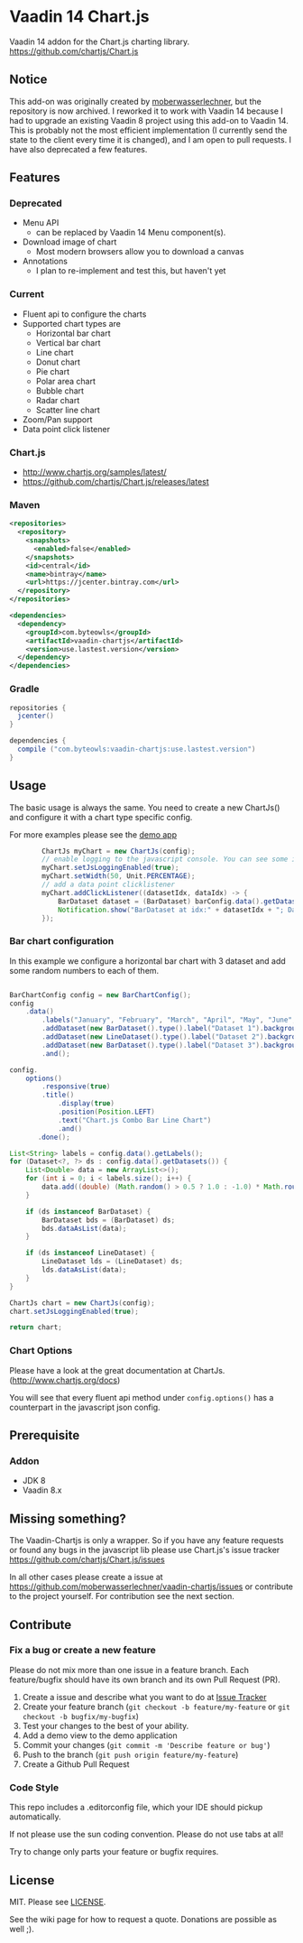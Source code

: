 # Vaadin 14 Chart.js
Vaadin 14 addon for the Chart.js charting library. https://github.com/chartjs/Chart.js

## Notice

This add-on was originally created by [moberwasserlechner](https://github.com/moberwasserlechner/), but the repository is now archived. I reworked it to work with Vaadin 14 because I had to upgrade an existing Vaadin 8 project using this add-on to Vaadin 14. This is probably not the most efficient implementation (I currently send the state to the client every time it is changed), and I am open to pull requests. I have also deprecated a few features.

## Features
### Deprecated
* Menu API 
    * can be replaced by Vaadin 14 Menu component(s).
* Download image of chart 
    * Most modern browsers allow you to download a canvas
* Annotations
    * I plan to re-implement and test this, but haven't yet  

### Current
* Fluent api to configure the charts
* Supported chart types are
  * Horizontal bar chart
  * Vertical bar chart
  * Line chart
  * Donut chart
  * Pie chart
  * Polar area chart
  * Bubble chart
  * Radar chart
  * Scatter line chart
* Zoom/Pan support
* Data point click listener

### Chart.js

* http://www.chartjs.org/samples/latest/
* https://github.com/chartjs/Chart.js/releases/latest


### Maven

```xml
<repositories>
  <repository>
    <snapshots>
      <enabled>false</enabled>
    </snapshots>
    <id>central</id>
    <name>bintray</name>
    <url>https://jcenter.bintray.com</url>
  </repository>
</repositories>

<dependencies>
  <dependency>
    <groupId>com.byteowls</groupId>
    <artifactId>vaadin-chartjs</artifactId>
    <version>use.lastest.version</version>
  </dependency>
</dependencies>
```

### Gradle

```gradle
repositories {
  jcenter()
}

dependencies {
  compile ("com.byteowls:vaadin-chartjs:use.lastest.version")
}
```
    
## Usage

The basic usage is always the same. You need to create a new ChartJs() and configure it with a chart type specific config.

For more examples please see the [demo app](#vaadin-addon)

```java
        ChartJs myChart = new ChartJs(config);
        // enable logging to the javascript console. You can see some interessenting things there ;). Please do not use this in production because it's only needed for debugging.
        myChart.setJsLoggingEnabled(true);
        myChart.setWidth(50, Unit.PERCENTAGE);
        // add a data point clicklistener
        myChart.addClickListener((datasetIdx, dataIdx) -> {
            BarDataset dataset = (BarDataset) barConfig.data().getDatasets().get(datasetIdx);
            Notification.show("BarDataset at idx:" + datasetIdx + "; Data: idx=" + dataIdx + "; Value=" + dataset.getData().get(dataIdx), Type.WARNING_MESSAGE);
        });
```

### Bar chart configuration

In this example we configure a horizontal bar chart with 3 dataset and add some random numbers to each of them.

```java

BarChartConfig config = new BarChartConfig();
config
    .data()
        .labels("January", "February", "March", "April", "May", "June", "July")
        .addDataset(new BarDataset().type().label("Dataset 1").backgroundColor("rgba(151,187,205,0.5)").borderColor("white").borderWidth(2))
        .addDataset(new LineDataset().type().label("Dataset 2").backgroundColor("rgba(151,187,205,0.5)").borderColor("white").borderWidth(2))
        .addDataset(new BarDataset().type().label("Dataset 3").backgroundColor("rgba(220,220,220,0.5)"))
        .and();

config.
    options()
        .responsive(true)
        .title()
            .display(true)
            .position(Position.LEFT)
            .text("Chart.js Combo Bar Line Chart")
            .and()
       .done();

List<String> labels = config.data().getLabels();
for (Dataset<?, ?> ds : config.data().getDatasets()) {
    List<Double> data = new ArrayList<>();
    for (int i = 0; i < labels.size(); i++) {
        data.add((double) (Math.random() > 0.5 ? 1.0 : -1.0) * Math.round(Math.random() * 100));
    }

    if (ds instanceof BarDataset) {
        BarDataset bds = (BarDataset) ds;
        bds.dataAsList(data);    
    }

    if (ds instanceof LineDataset) {
        LineDataset lds = (LineDataset) ds;
        lds.dataAsList(data);    
    }
}

ChartJs chart = new ChartJs(config);
chart.setJsLoggingEnabled(true);

return chart; 
```

### Chart Options

Please have a look at the great documentation at ChartJs. (http://www.chartjs.org/docs)

You will see that every fluent api method under `config.options()` has a counterpart in the javascript json config.  

## Prerequisite

### Addon
* JDK 8
* Vaadin 8.x

## Missing something?

The Vaadin-Chartjs is only a wrapper. So if you have any feature requests or found any bugs in the javascript lib please use Chart.js's issue tracker https://github.com/chartjs/Chart.js/issues

In all other cases please create a issue at https://github.com/moberwasserlechner/vaadin-chartjs/issues or contribute to the project yourself. For contribution see the next section.

## Contribute

### Fix a bug or create a new feature

Please do not mix more than one issue in a feature branch. Each feature/bugfix should have its own branch and its own Pull Request (PR).

1. Create a issue and describe what you want to do at [Issue Tracker](https://github.com/moberwasserlechner/vaadin-chartjs/issues)
2. Create your feature branch (`git checkout -b feature/my-feature` or `git checkout -b bugfix/my-bugfix`)
3. Test your changes to the best of your ability.
4. Add a demo view to the demo application 
5. Commit your changes (`git commit -m 'Describe feature or bug'`)
6. Push to the branch (`git push origin feature/my-feature`)
7. Create a Github Pull Request

### Code Style

This repo includes a .editorconfig file, which your IDE should pickup automatically.

If not please use the sun coding convention. Please do not use tabs at all!

Try to change only parts your feature or bugfix requires.

## License

MIT. Please see [LICENSE](https://github.com/rudiejd/vaadin-chartjs/blob/master/LICENSE).


See the wiki page for how to request a quote. Donations are possible as well ;).
